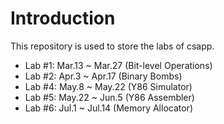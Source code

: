 # Introduction

This repository is used to store the labs of csapp.

* Lab #1: Mar.13 ~ Mar.27 (Bit-level Operations)
* Lab #2: Apr.3 ~ Apr.17 (Binary Bombs)
* Lab #4: May.8 ~ May.22 (Y86 Simulator)
* Lab #5: May.22 ~ Jun.5 (Y86 Assembler)
* Lab #6: Jul.1 ~ Jul.14 (Memory Allocator) 

